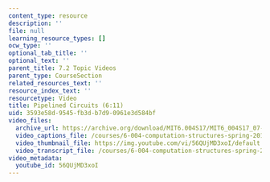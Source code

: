 ```yaml
---
content_type: resource
description: ''
file: null
learning_resource_types: []
ocw_type: ''
optional_tab_title: ''
optional_text: ''
parent_title: 7.2 Topic Videos
parent_type: CourseSection
related_resources_text: ''
resource_index_text: ''
resourcetype: Video
title: Pipelined Circuits (6:11)
uid: 3593e58d-9545-fb3d-b7d9-0961e3d584bf
video_files:
  archive_url: https://archive.org/download/MIT6.004S17/MIT6_004S17_07-02-02_300k.mp4
  video_captions_file: /courses/6-004-computation-structures-spring-2017/6674413dfc7d5d588685273b7eba95e5_56QUjMD3xoI.vtt
  video_thumbnail_file: https://img.youtube.com/vi/56QUjMD3xoI/default.jpg
  video_transcript_file: /courses/6-004-computation-structures-spring-2017/8b8d920345835709faf76ec95ccc2f84_56QUjMD3xoI.pdf
video_metadata:
  youtube_id: 56QUjMD3xoI
---
```

